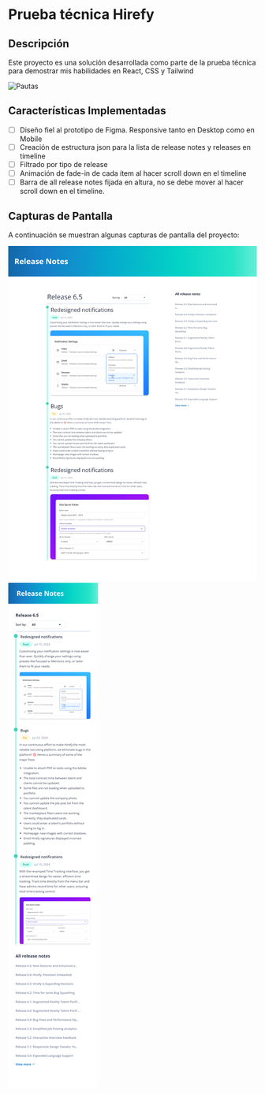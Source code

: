 # Prueba técnica Hirefy

## Descripción
Este proyecto es una solución desarrollada como parte de la prueba técnica para demostrar mis habilidades en React, CSS y Tailwind

![Pautas](./src/assets/PruebaTécnica-ReleaseNotes_.jpg)

## Características Implementadas
- [ ] Diseño fiel al prototipo de Figma. Responsive tanto en Desktop como en Mobile
- [ ] Creación de estructura json para la lista de release notes y releases en timeline
- [ ] Filtrado por tipo de release
- [ ] Animación de fade-in de cada ítem al hacer scroll down en el timeline
- [ ] Barra de all release notes fijada en altura, no se debe mover al hacer scroll down en
el timeline. 

## Capturas de Pantalla
A continuación se muestran algunas capturas de pantalla del proyecto:

![Vista desde escritorio](./src/assets/desktop.png)
![Vista desde móvil](./src/assets/mobile.png)
